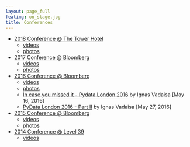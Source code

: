 ```yaml
---
layout: page_full
featimg: on_stage.jpg
title: Conferences
---
```


* [2018 Conference @ The Tower Hotel](https://pydata.org/london2018/)
  * [videos](https://youtube.com/playlist?list=PLGVZCDnMOq0ovNxfxOqYcBcQOIny9Zvb-)
  * [photos](https://www.flickr.com/photos/pydata/sets/72157693263374002)
* [2017 Conference @ Bloomberg](https://pydata.org/london2017/)
  * [videos](https://www.youtube.com/playlist?list=PLGVZCDnMOq0pAwbVAb1kUN3lV7ukhLL2k)
  * [photos](https://www.flickr.com/photos/pydata/albums/72157682159602660/)
* [2016 Conference @ Bloomberg](https://pydata.org/london2016/)
  * [videos](https://www.youtube.com/playlist?list=PLGVZCDnMOq0qfJkoiFj-hN7lSHgQzXtqQ)
  * [photos](https://www.flickr.com/photos/143444505@N07/albums/72157669069232026)
  * [In case you missed it - Pydata London 2016](http://www.datareply.co.uk/blog/2016/5/16/pydata-london-2016-1) by Ignas Vadaisa [May 16, 2016]
  * [PyData London 2016 - Part II](http://www.datareply.co.uk/blog/2016/5/27/part-ii-pydata-london-2016) by Ignas Vadaisa [May 27, 2016]
* [2015 Conference @ Bloomberg](https://pydata.org/london2015/)
  * [videos](https://www.youtube.com/playlist?list=PLGVZCDnMOq0q6hrjJA56bq18eHtGusYJK)
  * [photos](https://www.flickr.com/photos/frathgeber/sets/72157654424330159)
* [2014 Conference @ Level 39](https://pydata.org/ldn2014/)
  * [videos](https://www.youtube.com/playlist?list=PLGVZCDnMOq0pKUUMthfbXufGxA5avFRWt)
